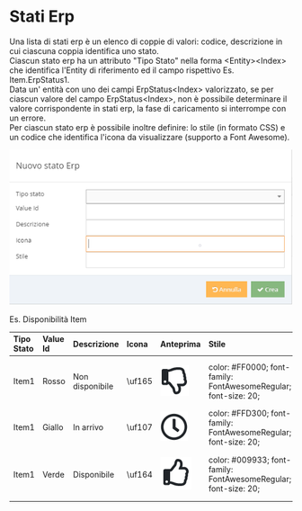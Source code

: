 # Stati Erp

Una lista di stati erp è un elenco di coppie di valori: codice, descrizione in cui ciascuna coppia identifica uno stato.  
Ciascun stato erp ha un attributo "Tipo Stato" nella forma &lt;Entity&gt;&lt;Index&gt; che identifica l'Entity di riferimento ed il campo rispettivo Es. Item.ErpStatus1.  
Data un' entità con uno dei campi ErpStatus&lt;Index&gt; valorizzato, se per ciascun valore del campo ErpStatus&lt;Index&gt;, non è possibile determinare il valore corrispondente in stati erp, la fase di caricamento si interrompe con un errore.  
Per ciascun stato erp è possibile inoltre definire: lo stile \(in formato CSS\) e un codice che identifica l'icona da visualizzare \(supporto a Font Awesome\). 

![](../.gitbook/assets/statoerp.PNG)

Es. Disponibilità Item

<table>
  <thead>
    <tr>
      <th style="text-align:left">Tipo Stato</th>
      <th style="text-align:left">Value Id</th>
      <th style="text-align:left">Descrizione</th>
      <th style="text-align:left">Icona</th>
      <th style="text-align:left">Anteprima</th>
      <th style="text-align:left">Stile</th>
    </tr>
  </thead>
  <tbody>
    <tr>
      <td style="text-align:left">Item1</td>
      <td style="text-align:left">Rosso</td>
      <td style="text-align:left">Non disponibile</td>
      <td style="text-align:left">\uf165</td>
      <td style="text-align:left">
        <p></p>
        <p>
          <img src="../.gitbook/assets/thumbsdown.PNG" alt/>
        </p>
      </td>
      <td style="text-align:left">color: #FF0000; font-family: FontAwesomeRegular; font-size: 20;</td>
    </tr>
    <tr>
      <td style="text-align:left">Item1</td>
      <td style="text-align:left">Giallo</td>
      <td style="text-align:left">In arrivo</td>
      <td style="text-align:left">\uf107</td>
      <td style="text-align:left">
        <img src="../.gitbook/assets/clock.PNG" alt/>
      </td>
      <td style="text-align:left">color: #FFD300; font-family: FontAwesomeRegular; font-size: 20;</td>
    </tr>
    <tr>
      <td style="text-align:left">Item1</td>
      <td style="text-align:left">Verde</td>
      <td style="text-align:left">Disponibile</td>
      <td style="text-align:left">\uf164</td>
      <td style="text-align:left">
        <p></p>
        <p>
          <img src="../.gitbook/assets/thumbsup (1) (1).PNG" alt/>
        </p>
      </td>
      <td style="text-align:left">color: #009933; font-family: FontAwesomeRegular; font-size: 20;</td>
    </tr>
  </tbody>
</table>

